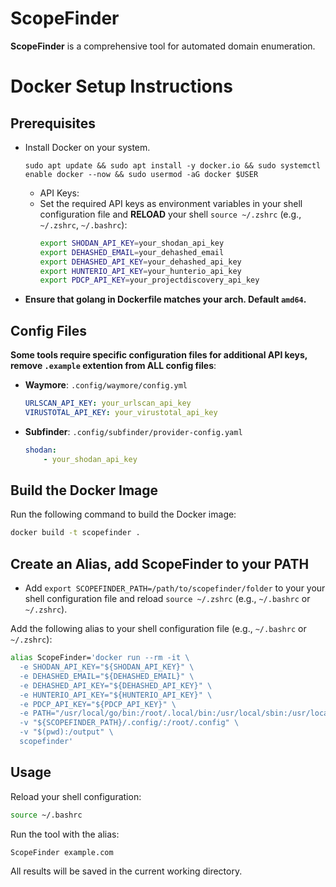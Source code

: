 
# ScopeFinder

**ScopeFinder** is a comprehensive tool for automated domain enumeration.

# Docker Setup Instructions

## Prerequisites
- Install Docker on your system.
  ```
  sudo apt update && sudo apt install -y docker.io && sudo systemctl enable docker --now && sudo usermod -aG docker $USER
  ```
  - API Keys:
   - Set the required API keys as environment variables in your shell configuration file and **RELOAD** your shell `source ~/.zshrc` (e.g., `~/.zshrc`, `~/.bashrc`):
     ```bash
     export SHODAN_API_KEY=your_shodan_api_key
     export DEHASHED_EMAIL=your_dehashed_email
     export DEHASHED_API_KEY=your_dehashed_api_key
     export HUNTERIO_API_KEY=your_hunterio_api_key
     export PDCP_API_KEY=your_projectdiscovery_api_key
     ```
- **Ensure that golang in Dockerfile matches your arch. Default `amd64`.**

## Config Files
**Some tools require specific configuration files for additional API keys, remove `.example` extention from ALL config files**:
- **Waymore**: `.config/waymore/config.yml`
  ```yaml
  URLSCAN_API_KEY: your_urlscan_api_key
  VIRUSTOTAL_API_KEY: your_virustotal_api_key
  ```
- **Subfinder**: `.config/subfinder/provider-config.yaml`
  ```yaml
  shodan:
      - your_shodan_api_key
  ```

## Build the Docker Image
Run the following command to build the Docker image:
```bash
docker build -t scopefinder .
```

## Create an Alias, add ScopeFinder to your PATH

- Add `export SCOPEFINDER_PATH=/path/to/scopefinder/folder` to your your shell configuration file and reload `source ~/.zshrc` (e.g., `~/.bashrc` or `~/.zshrc`).

Add the following alias to your shell configuration file (e.g., `~/.bashrc` or `~/.zshrc`):
```bash
alias ScopeFinder='docker run --rm -it \
  -e SHODAN_API_KEY="${SHODAN_API_KEY}" \
  -e DEHASHED_EMAIL="${DEHASHED_EMAIL}" \
  -e DEHASHED_API_KEY="${DEHASHED_API_KEY}" \
  -e HUNTERIO_API_KEY="${HUNTERIO_API_KEY}" \
  -e PDCP_API_KEY="${PDCP_API_KEY}" \
  -e PATH="/usr/local/go/bin:/root/.local/bin:/usr/local/sbin:/usr/local/bin:/usr/sbin:/usr/bin:/sbin:/bin:/root/go/bin:/go/bin" \
  -v "${SCOPEFINDER_PATH}/.config/:/root/.config" \
  -v "$(pwd):/output" \
  scopefinder'
```

## Usage
Reload your shell configuration:
```bash
source ~/.bashrc
```
Run the tool with the alias:
```bash
ScopeFinder example.com
```

All results will be saved in the current working directory.

